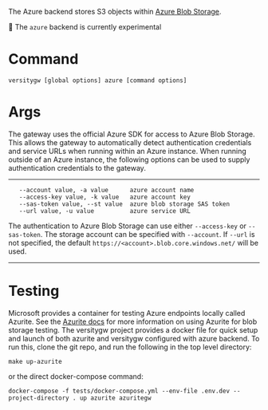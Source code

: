 The Azure backend stores S3 objects within [Azure Blob Storage](https://azure.microsoft.com/en-us/products/storage/blobs).

🧪 The `azure` backend is currently experimental

# Command
```
versitygw [global options] azure [command options]
```

# Args
The gateway uses the official Azure SDK for access to Azure Blob Storage. This allows the gateway to automatically detect authentication  credentials and service URLs when running within an Azure instance. When running outside of an Azure instance, the following options can be used to supply authentication credentials to the gateway.

***
```
   --account value, -a value      azure account name
   --access-key value, -k value   azure account key
   --sas-token value, --st value  azure blob storage SAS token
   --url value, -u value          azure service URL
```
The authentication to Azure Blob Storage can use either `--access-key` or `--sas-token`. The storage account can be specified with `--account`. If `--url` is not specified, the default `https://<account>.blob.core.windows.net/` will be used.
***

# Testing
Microsoft provides a container for testing Azure endpoints locally called Azurite. See the [Azurite docs](https://learn.microsoft.com/en-us/azure/storage/common/storage-use-azurite?tabs=visual-studio%2Cblob-storage) for more information on using Azurite for blob storage testing. The versitygw project provides a docker file for quick setup and launch of both azurite and versitygw configured with azure backend. To run this, clone the git repo, and run the following in the top level directory:
```
make up-azurite
```
or the direct docker-compose command:
```
docker-compose -f tests/docker-compose.yml --env-file .env.dev --project-directory . up azurite azuritegw
```